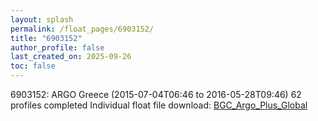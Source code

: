 ```yaml
---
layout: splash
permalink: /float_pages/6903152/
title: "6903152"
author_profile: false
last_created_on: 2025-09-26
toc: false
---
```

 
6903152: ARGO Greece (2015-07-04T06:46 to 2016-05-28T09:46)
62 profiles completed
Individual float file download: [BGC_Argo_Plus_Global](https://ftp.soest.hawaii.edu/bgc_argo_plus/Individual_Floats/outliers_removed/6903152_Sprof_processed.nc)
